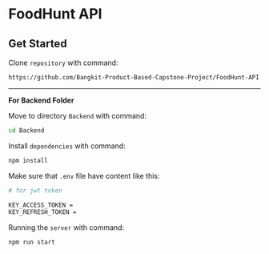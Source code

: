 # FoodHunt API

## Get Started
Clone `repository` with command: 
```bash
https://github.com/Bangkit-Product-Based-Capstone-Project/FoodHunt-API.git
```
---
**For Backend Folder**

Move to directory `Backend` with command:
```sh
cd Backend
```

Install `dependencies` with command:
```sh
npm install
```

Make sure that `.env` file have content like this:
```sh
# for jwt token

KEY_ACCESS_TOKEN = 
KEY_REFRESH_TOKEN =
```

Running the `server` with command:
```sh
npm run start
```
